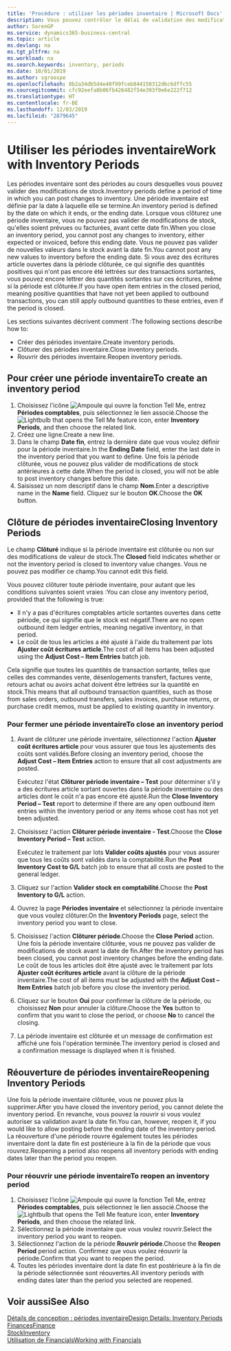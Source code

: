 ```yaml
---
title: 'Procédure : utiliser les périodes inventaire | Microsoft Docs'
description: Vous pouvez contrôler le délai de validation des modifications du stock en définissant des périodes inventaire.
author: SorenGP
ms.service: dynamics365-business-central
ms.topic: article
ms.devlang: na
ms.tgt_pltfrm: na
ms.workload: na
ms.search.keywords: inventory, periods
ms.date: 10/01/2019
ms.author: sgroespe
ms.openlocfilehash: 8b2a34db5d4e40f99fceb844150312d6c6dffc55
ms.sourcegitcommit: cfc92eefa8b06fb426482f54e393f0e6e222f712
ms.translationtype: HT
ms.contentlocale: fr-BE
ms.lasthandoff: 12/03/2019
ms.locfileid: "2879645"
---
```

# <a name="work-with-inventory-periods"></a><span data-ttu-id="64a4b-103">Utiliser les périodes inventaire</span><span class="sxs-lookup"><span data-stu-id="64a4b-103">Work with Inventory Periods</span></span>
<span data-ttu-id="64a4b-104">Les périodes inventaire sont des périodes au cours desquelles vous pouvez valider des modifications de stock.</span><span class="sxs-lookup"><span data-stu-id="64a4b-104">Inventory periods define a period of time in which you can post changes to inventory.</span></span> <span data-ttu-id="64a4b-105">Une période inventaire est définie par la date à laquelle elle se termine.</span><span class="sxs-lookup"><span data-stu-id="64a4b-105">An inventory period is defined by the date on which it ends, or the ending date.</span></span> <span data-ttu-id="64a4b-106">Lorsque vous clôturez une période inventaire, vous ne pouvez pas valider de modifications de stock, qu'elles soient prévues ou facturées, avant cette date fin.</span><span class="sxs-lookup"><span data-stu-id="64a4b-106">When you close an inventory period, you cannot post any changes to inventory, either expected or invoiced, before this ending date.</span></span> <span data-ttu-id="64a4b-107">Vous ne pouvez pas valider de nouvelles valeurs dans le stock avant la date fin.</span><span class="sxs-lookup"><span data-stu-id="64a4b-107">You cannot post any new values to inventory before the ending date.</span></span> <span data-ttu-id="64a4b-108">Si vous avez des écritures article ouvertes dans la période clôturée, ce qui signifie des quantités positives qui n'ont pas encore été lettrées sur des transactions sortantes, vous pouvez encore lettrer des quantités sortantes sur ces écritures, même si la période est clôturée.</span><span class="sxs-lookup"><span data-stu-id="64a4b-108">If you have open item entries in the closed period, meaning positive quantities that have not yet been applied to outbound transactions, you can still apply outbound quantities to these entries, even if the period is closed.</span></span>  

<span data-ttu-id="64a4b-109">Les sections suivantes décrivent comment :</span><span class="sxs-lookup"><span data-stu-id="64a4b-109">The following sections describe how to:</span></span>

* <span data-ttu-id="64a4b-110">Créer des périodes inventaire.</span><span class="sxs-lookup"><span data-stu-id="64a4b-110">Create inventory periods.</span></span>  
* <span data-ttu-id="64a4b-111">Clôturer des périodes inventaire.</span><span class="sxs-lookup"><span data-stu-id="64a4b-111">Close inventory periods.</span></span>  
* <span data-ttu-id="64a4b-112">Rouvrir des périodes inventaire.</span><span class="sxs-lookup"><span data-stu-id="64a4b-112">Reopen inventory periods.</span></span>  

## <a name="to-create-an-inventory-period"></a><span data-ttu-id="64a4b-113">Pour créer une période inventaire</span><span class="sxs-lookup"><span data-stu-id="64a4b-113">To create an inventory period</span></span>  
1. <span data-ttu-id="64a4b-114">Choisissez l'icône ![Ampoule qui ouvre la fonction Tell Me](media/ui-search/search_small.png "Dites-moi ce que vous voulez faire"), entrez **Périodes comptables**, puis sélectionnez le lien associé.</span><span class="sxs-lookup"><span data-stu-id="64a4b-114">Choose the ![Lightbulb that opens the Tell Me feature](media/ui-search/search_small.png "Tell me what you want to do") icon, enter **Inventory Periods**, and then choose the related link.</span></span>  
2. <span data-ttu-id="64a4b-115">Créez une ligne.</span><span class="sxs-lookup"><span data-stu-id="64a4b-115">Create a new line.</span></span>  
3. <span data-ttu-id="64a4b-116">Dans le champ **Date fin**, entrez la dernière date que vous voulez définir pour la période inventaire.</span><span class="sxs-lookup"><span data-stu-id="64a4b-116">In the **Ending Date** field, enter the last date in the inventory period that you want to define.</span></span> <span data-ttu-id="64a4b-117">Une fois la période clôturée, vous ne pouvez plus valider de modifications de stock antérieures à cette date.</span><span class="sxs-lookup"><span data-stu-id="64a4b-117">When the period is closed, you will not be able to post inventory changes before this date.</span></span>  
4. <span data-ttu-id="64a4b-118">Saisissez un nom descriptif dans le champ **Nom**.</span><span class="sxs-lookup"><span data-stu-id="64a4b-118">Enter a descriptive name in the **Name** field.</span></span> <span data-ttu-id="64a4b-119">Cliquez sur le bouton **OK**.</span><span class="sxs-lookup"><span data-stu-id="64a4b-119">Choose the **OK** button.</span></span>  

## <a name="closing-inventory-periods"></a><span data-ttu-id="64a4b-120">Clôture de périodes inventaire</span><span class="sxs-lookup"><span data-stu-id="64a4b-120">Closing Inventory Periods</span></span>  
<span data-ttu-id="64a4b-121">Le champ **Clôturé** indique si la période inventaire est clôturée ou non sur des modifications de valeur de stock.</span><span class="sxs-lookup"><span data-stu-id="64a4b-121">The **Closed** field indicates whether or not the inventory period is closed to inventory value changes.</span></span> <span data-ttu-id="64a4b-122">Vous ne pouvez pas modifier ce champ.</span><span class="sxs-lookup"><span data-stu-id="64a4b-122">You cannot edit this field.</span></span>  

<span data-ttu-id="64a4b-123">Vous pouvez clôturer toute période inventaire, pour autant que les conditions suivantes soient vraies :</span><span class="sxs-lookup"><span data-stu-id="64a4b-123">You can close any inventory period, provided that the following is true:</span></span>  

* <span data-ttu-id="64a4b-124">Il n'y a pas d'écritures comptables article sortantes ouvertes dans cette période, ce qui signifie que le stock est négatif.</span><span class="sxs-lookup"><span data-stu-id="64a4b-124">There are no open outbound item ledger entries, meaning negative inventory, in that period.</span></span>  
* <span data-ttu-id="64a4b-125">Le coût de tous les articles a été ajusté à l'aide du traitement par lots **Ajuster coût écritures article**.</span><span class="sxs-lookup"><span data-stu-id="64a4b-125">The cost of all items has been adjusted using the **Adjust Cost – Item Entries** batch job.</span></span>  

<span data-ttu-id="64a4b-126">Cela signifie que toutes les quantités de transaction sortante, telles que celles des commandes vente, désenlogements transfert, factures vente, retours achat ou avoirs achat doivent être lettrées sur la quantité en stock.</span><span class="sxs-lookup"><span data-stu-id="64a4b-126">This means that all outbound transaction quantities, such as those from sales orders, outbound transfers, sales invoices, purchase returns, or purchase credit memos, must be applied to existing quantity in inventory.</span></span>  

### <a name="to-close-an-inventory-period"></a><span data-ttu-id="64a4b-127">Pour fermer une période inventaire</span><span class="sxs-lookup"><span data-stu-id="64a4b-127">To close an inventory period</span></span>  
1. <span data-ttu-id="64a4b-128">Avant de clôturer une période inventaire, sélectionnez l'action **Ajuster coût écritures article** pour vous assurer que tous les ajustements des coûts sont validés.</span><span class="sxs-lookup"><span data-stu-id="64a4b-128">Before closing an inventory period, choose the **Adjust Cost – Item Entries** action to ensure that all cost adjustments are posted.</span></span>

     <span data-ttu-id="64a4b-129">Exécutez l'état **Clôturer période inventaire – Test** pour déterminer s'il y a des écritures article sortant ouvertes dans la période inventaire ou des articles dont le coût n'a pas encore été ajusté.</span><span class="sxs-lookup"><span data-stu-id="64a4b-129">Run the **Close Inventory Period – Test** report to determine if there are any open outbound item entries within the inventory period or any items whose cost has not yet been adjusted.</span></span>  
2. <span data-ttu-id="64a4b-130">Choisissez l'action **Clôturer période inventaire - Test**.</span><span class="sxs-lookup"><span data-stu-id="64a4b-130">Choose the **Close Inventory Period – Test** action.</span></span>  

     <span data-ttu-id="64a4b-131">Exécutez le traitement par lots **Valider coûts ajustés** pour vous assurer que tous les coûts sont validés dans la comptabilité.</span><span class="sxs-lookup"><span data-stu-id="64a4b-131">Run the **Post Inventory Cost to G/L** batch job to ensure that all costs are posted to the general ledger.</span></span>  
3. <span data-ttu-id="64a4b-132">Cliquez sur l'action **Valider stock en comptabilité**.</span><span class="sxs-lookup"><span data-stu-id="64a4b-132">Choose the **Post Inventory to G/L** action.</span></span>  
4. <span data-ttu-id="64a4b-133">Ouvrez la page **Périodes inventaire** et sélectionnez la période inventaire que vous voulez clôturer.</span><span class="sxs-lookup"><span data-stu-id="64a4b-133">On the **Inventory Periods** page, select the inventory period you want to close.</span></span>  
5. <span data-ttu-id="64a4b-134">Choisissez l'action **Clôturer période**.</span><span class="sxs-lookup"><span data-stu-id="64a4b-134">Choose the **Close Period** action.</span></span> <span data-ttu-id="64a4b-135">Une fois la période inventaire clôturée, vous ne pouvez pas valider de modifications de stock avant la date de fin.</span><span class="sxs-lookup"><span data-stu-id="64a4b-135">After the inventory period has been closed, you cannot post inventory changes before the ending date.</span></span> <span data-ttu-id="64a4b-136">Le coût de tous les articles doit être ajusté avec le traitement par lots **Ajuster coût écritures article** avant la clôture de la période inventaire.</span><span class="sxs-lookup"><span data-stu-id="64a4b-136">The cost of all items must be adjusted with the **Adjust Cost – Item Entries** batch job before you close the inventory period.</span></span>  
6. <span data-ttu-id="64a4b-137">Cliquez sur le bouton **Oui** pour confirmer la clôture de la période, ou choisissez **Non** pour annuler la clôture.</span><span class="sxs-lookup"><span data-stu-id="64a4b-137">Choose the **Yes** button to confirm that you want to close the period, or choose **No** to cancel the closing.</span></span>  
7. <span data-ttu-id="64a4b-138">La période inventaire est clôturée et un message de confirmation est affiché une fois l'opération terminée.</span><span class="sxs-lookup"><span data-stu-id="64a4b-138">The inventory period is closed and a confirmation message is displayed when it is finished.</span></span>  

## <a name="reopening-inventory-periods"></a><span data-ttu-id="64a4b-139">Réouverture de périodes inventaire</span><span class="sxs-lookup"><span data-stu-id="64a4b-139">Reopening Inventory Periods</span></span>  
<span data-ttu-id="64a4b-140">Une fois la période inventaire clôturée, vous ne pouvez plus la supprimer.</span><span class="sxs-lookup"><span data-stu-id="64a4b-140">After you have closed the inventory period, you cannot delete the inventory period.</span></span> <span data-ttu-id="64a4b-141">En revanche, vous pouvez la rouvrir si vous voulez autoriser sa validation avant la date fin.</span><span class="sxs-lookup"><span data-stu-id="64a4b-141">You can, however, reopen it, if you would like to allow posting before the ending date of the inventory period.</span></span> <span data-ttu-id="64a4b-142">La réouverture d'une période rouvre également toutes les périodes inventaire dont la date fin est postérieure à la fin de la période que vous rouvrez.</span><span class="sxs-lookup"><span data-stu-id="64a4b-142">Reopening a period also reopens all inventory periods with ending dates later than the period you reopen.</span></span>  

### <a name="to-reopen-an-inventory-period"></a><span data-ttu-id="64a4b-143">Pour réouvrir une période inventaire</span><span class="sxs-lookup"><span data-stu-id="64a4b-143">To reopen an inventory period</span></span>  
1. <span data-ttu-id="64a4b-144">Choisissez l'icône ![Ampoule qui ouvre la fonction Tell Me](media/ui-search/search_small.png "Dites-moi ce que vous voulez faire"), entrez **Périodes comptables**, puis sélectionnez le lien associé.</span><span class="sxs-lookup"><span data-stu-id="64a4b-144">Choose the ![Lightbulb that opens the Tell Me feature](media/ui-search/search_small.png "Tell me what you want to do") icon, enter **Inventory Periods**, and then choose the related link.</span></span>  
2. <span data-ttu-id="64a4b-145">Sélectionnez la période inventaire que vous voulez rouvrir.</span><span class="sxs-lookup"><span data-stu-id="64a4b-145">Select the inventory period you want to reopen.</span></span>  
3. <span data-ttu-id="64a4b-146">Sélectionnez l'action de la période **Rouvrir période**.</span><span class="sxs-lookup"><span data-stu-id="64a4b-146">Choose the **Reopen Period** period action.</span></span> <span data-ttu-id="64a4b-147">Confirmez que vous voulez réouvrir la période.</span><span class="sxs-lookup"><span data-stu-id="64a4b-147">Confirm that you want to reopen the period.</span></span>  
4. <span data-ttu-id="64a4b-148">Toutes les périodes inventaire dont la date fin est postérieure à la fin de la période sélectionnée sont réouvertes.</span><span class="sxs-lookup"><span data-stu-id="64a4b-148">All inventory periods with ending dates later than the period you selected are reopened.</span></span>  

## <a name="see-also"></a><span data-ttu-id="64a4b-149">Voir aussi</span><span class="sxs-lookup"><span data-stu-id="64a4b-149">See Also</span></span>  
[<span data-ttu-id="64a4b-150">Détails de conception : périodes inventaire</span><span class="sxs-lookup"><span data-stu-id="64a4b-150">Design Details: Inventory Periods</span></span>](design-details-inventory-periods.md)  
[<span data-ttu-id="64a4b-151">Finances</span><span class="sxs-lookup"><span data-stu-id="64a4b-151">Finance</span></span>](finance.md)  
[<span data-ttu-id="64a4b-152">Stock</span><span class="sxs-lookup"><span data-stu-id="64a4b-152">Inventory</span></span>](inventory-manage-inventory.md)  
[<span data-ttu-id="64a4b-153">Utilisation de Financials</span><span class="sxs-lookup"><span data-stu-id="64a4b-153">Working with Financials</span></span>](ui-work-product.md)

